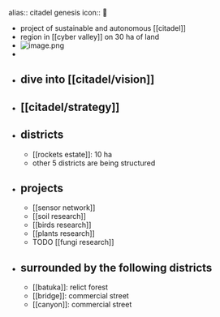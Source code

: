 alias:: citadel genesis
icon:: 🧬

- project of sustainable and autonomous [[citadel]]
- region in [[cyber valley]] on 30 ha of land
- ![image.png](../assets/image_1725878222276_0.png)
-
- ## dive into [[citadel/vision]]
- ## [[citadel/strategy]]
- ## districts
	- [[rockets estate]]: 10 ha
	- other 5 districts are being structured
- ## projects
	- [[sensor network]]
	- [[soil research]]
	- [[birds research]]
	- [[plants research]]
	- TODO [[fungi research]]
- ## surrounded by the following districts
	- [[batuka]]: relict forest
	- [[bridge]]: commercial street
	- [[canyon]]: commercial street